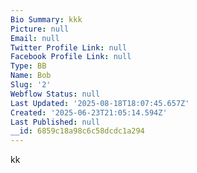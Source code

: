 ```yaml
---
Bio Summary: kkk
Picture: null
Email: null
Twitter Profile Link: null
Facebook Profile Link: null
Type: BB
Name: Bob
Slug: '2'
Webflow Status: null
Last Updated: '2025-08-18T18:07:45.657Z'
Created: '2025-06-23T21:05:14.594Z'
Last Published: null
__id: 6859c18a98c6c58dcdc1a294
---
```

<p>kk</p>
